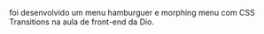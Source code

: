 foi desenvolvido um menu hamburguer e morphing menu com CSS Transitions
na aula de front-end da Dio.